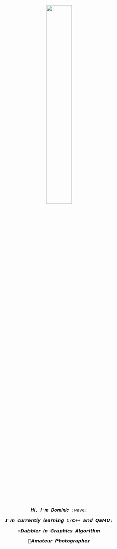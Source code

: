 <p align="center">
  <img src="https://picbed-1311007548.cos.ap-shanghai.myqcloud.com/markdown_picbed/img//2023/08/29/50a9b20d731e1230a172a6e7212564b8.jpg" width="40%">
  <br><br>
  <samp>
    𝑯𝒊, 𝑰'𝒎 𝑫𝒐𝒎𝒊𝒏𝒊𝒄 :wave:
    <br><br>
    𝙄'𝙢  𝙘𝙪𝙧𝙧𝙚𝙣𝙩𝙡𝙮 𝙡𝙚𝙖𝙧𝙣𝙞𝙣𝙜 C/𝘾++ 𝙖𝙣𝙙 𝙌𝙀𝙈𝙐;
    <br><br>
    ⌨️𝘿𝙖𝙗𝙗𝙡𝙚𝙧 𝙞𝙣 𝙂𝙧𝙖𝙥𝙝𝙞𝙘𝙨 𝘼𝙡𝙜𝙤𝙧𝙞𝙩𝙝𝙢
    <br><br>
    📸𝘼𝙢𝙖𝙩𝙚𝙪𝙧 𝙋𝙝𝙤𝙩𝙤𝙜𝙧𝙖𝙥𝙝𝙚𝙧
    <br><br>
   </samp>
</p>

<p align="center">
